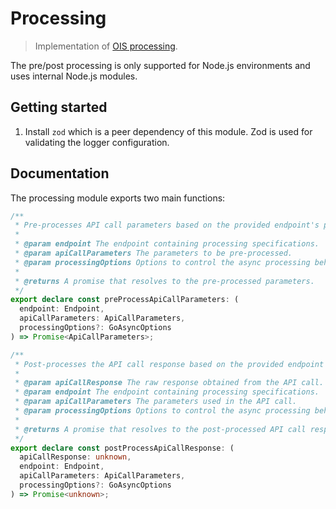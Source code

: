 # Processing

> Implementation of [OIS processing](https://docs.api3.org/reference/ois/latest/processing.html).

The pre/post processing is only supported for Node.js environments and uses internal Node.js modules.

## Getting started

1. Install `zod` which is a peer dependency of this module. Zod is used for validating the logger configuration.

## Documentation

The processing module exports two main functions:

```ts
/**
 * Pre-processes API call parameters based on the provided endpoint's processing specifications.
 *
 * @param endpoint The endpoint containing processing specifications.
 * @param apiCallParameters The parameters to be pre-processed.
 * @param processingOptions Options to control the async processing behavior like retries and timeouts.
 *
 * @returns A promise that resolves to the pre-processed parameters.
 */
export declare const preProcessApiCallParameters: (
  endpoint: Endpoint,
  apiCallParameters: ApiCallParameters,
  processingOptions?: GoAsyncOptions
) => Promise<ApiCallParameters>;

/**
 * Post-processes the API call response based on the provided endpoint's processing specifications.
 *
 * @param apiCallResponse The raw response obtained from the API call.
 * @param endpoint The endpoint containing processing specifications.
 * @param apiCallParameters The parameters used in the API call.
 * @param processingOptions Options to control the async processing behavior like retries and timeouts.
 *
 * @returns A promise that resolves to the post-processed API call response.
 */
export declare const postProcessApiCallResponse: (
  apiCallResponse: unknown,
  endpoint: Endpoint,
  apiCallParameters: ApiCallParameters,
  processingOptions?: GoAsyncOptions
) => Promise<unknown>;
```
